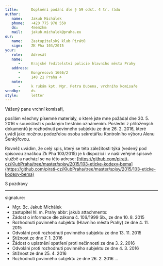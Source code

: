 ```yaml
---
title:      Doplnění podání dle § 59 odst. 4 tr. řádu
author:
   name:    Jakub Michálek
   phone:   +420 775 978 550
   ds:      4memzkm
   mail:    jakub.michalek@praha.eu
our:
   name:    Zastupitelský klub Pirátů
   sign:    ZK Pha 103/2015
your:
   role:    Adresát
   name:    
      -     Krajské ředitelství policie hlavního města Prahy 
   address:
      -     Kongresová 1666/2
      -     140 21 Praha 4
   note:
      -     k rukám kpt. Mgr. Petra Dubena, vrchního komisaře
sendby:     ds
style:      letter
---
```


Vážený pane vrchní komisaři, 

posílám všechny písemné materiály, o které jste mne požádal dne 30. 5. 2016 v souvislosti s podaným trestním oznámením. Poslední z přiložených dokumentů je rozhodnutí povinného subjektu ze dne 26. 2. 2016, které uvádí jako možnou podezřelou osobu sekretářku Kontrolního výboru Alenu Šenkýřovou.

Rovněž uvádím, že celý spis, který se této záležitosti týká (vedený pod spisovou značkou Zk Pha 103/2015) je k dispozici i v naší veřejné spisové službě a nachází se na této adrese: [https://github.com/pirati-cz/KlubPraha/tree/master/spisy/2015/103-eticke-kodexy-bema](https://github.com/pirati-cz/KlubPraha/tree/master/spisy/2015/103-eticke-kodexy-bema)

S pozdravy

---
signature:
  - Mgr. Bc. Jakub Michálek
  - zastupitel hl. m. Prahy
abbr:       jakub
attachments:
  - Žádost o informace dle zákona č. 106/1999 Sb., ze dne 10. 8. 2015
  - Rozhodnutí povinného subjektu (Hlavního města Prahy) ze dne 4. 11. 2015
  - Odvolání proti rozhodnutí povinného subjektu ze dne 13. 11. 2015
  - Stížnost ze dne 7. 1. 2016
  - Žádost o uplatnění opatření proti nečinnosti ze dne 3. 2. 2016
  - Odvolání proti rozhodnutí povinného subjektu ze dne 4. 3. 2016
  - Stížnost ze dne 25. 4. 2016
  - Rozhodnutí povinného subjektu ze dne 26. 2. 2016
...
